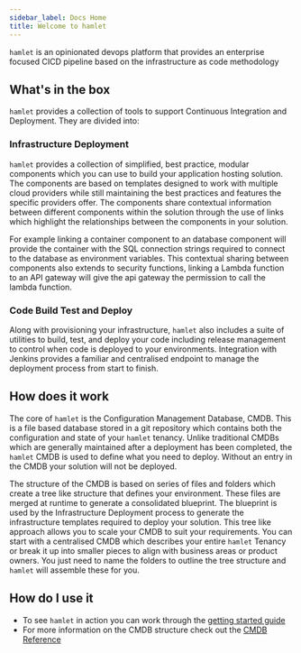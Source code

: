 ```yaml
---
sidebar_label: Docs Home
title: Welcome to hamlet
---
```

`hamlet` is an opinionated devops platform that provides an enterprise focused CICD pipeline based on the infrastructure as code methodology

## What's in the box

`hamlet` provides a collection of tools to support Continuous Integration and Deployment. They are divided into:

### Infrastructure Deployment

`hamlet` provides a collection of simplified, best practice, modular components which you can use to build your application hosting solution. The components are based on templates designed to work with multiple cloud providers while still maintaining the best practices and features the specific providers offer. The components share contextual information between different components within the solution through the use of links which highlight the relationships between the components in your solution.

For example linking a container component to an database component will provide the container with the SQL connection strings required to connect to the database as environment variables. This contextual sharing between components also extends to security functions, linking a Lambda function to an API gateway will give the api gateway the permission to call the lambda function.

### Code Build Test and Deploy

Along with provisioning your infrastructure, `hamlet` also includes a suite of utilities to build, test, and deploy your code including release management to control when code is deployed to your environments. Integration with Jenkins provides a familiar and centralised endpoint to manage the deployment process from start to finish.

## How does it work

The core of `hamlet` is the Configuration Management Database, CMDB. This is a file based database stored in a git repository which contains both the configuration and state of your `hamlet` tenancy. Unlike traditional CMDBs which are generally maintained after a deployment has been completed, the `hamlet` CMDB is used to define what you need to deploy. Without an entry in the CMDB your solution will not be deployed.

The structure of the CMDB is based on series of files and folders which create a tree like structure that defines your environment. These files are merged at runtime to generate a consolidated blueprint. The blueprint is used by the Infrastructure Deployment process to generate the infrastructure templates required to deploy your solution. This tree like approach allows you to scale your CMDB to suit your requirements. You can start with a centralised CMDB which describes your entire `hamlet` Tenancy or break it up into smaller pieces to align with business areas or product owners. You just need to name the folders to outline the tree structure and `hamlet` will assemble these for you.

## How do I use it

- To see `hamlet` in action you can work through the [getting started guide](./getting-started/index.md)
- For more information on the CMDB structure check out the [CMDB Reference](./reference/cmdb-reference.md)
